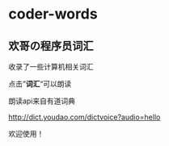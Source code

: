 # coder-words

## 欢哥の程序员词汇

收录了一些计算机相关词汇

点击”**词汇**“可以朗读

朗读api来自有道词典

http://dict.youdao.com/dictvoice?audio=hello

欢迎使用！